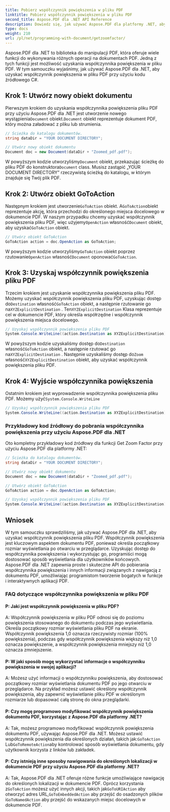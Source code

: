 ```yaml
---
title: Pobierz współczynnik powiększenia w pliku PDF
linktitle: Pobierz współczynnik powiększenia w pliku PDF
second_title: Aspose.PDF dla .NET API Reference
description: Dowiedz się, jak używać Aspose.PDF dla platformy .NET, aby uzyskać współczynnik powiększenia w pliku PDF, korzystając z tego przewodnika krok po kroku.
type: docs
weight: 210
url: /pl/net/programming-with-document/getzoomfactor/
---
```

Aspose.PDF dla .NET to biblioteka do manipulacji PDF, która oferuje wiele funkcji do wykonywania różnych operacji na dokumentach PDF. Jedną z tych funkcji jest możliwość uzyskania współczynnika powiększenia w pliku PDF. W tym samouczku wyjaśnimy, jak używać Aspose.PDF dla .NET, aby uzyskać współczynnik powiększenia w pliku PDF przy użyciu kodu źródłowego C#.


## Krok 1: Utwórz nowy obiekt dokumentu

 Pierwszym krokiem do uzyskania współczynnika powiększenia pliku PDF przy użyciu Aspose.PDF dla .NET jest utworzenie nowego wystąpienia`Document` obiekt.`Document` obiekt reprezentuje dokument PDF, który można załadować z pliku lub strumienia.

```csharp
// Ścieżka do katalogu dokumentów.
string dataDir = "YOUR DOCUMENT DIRECTORY";

// Utwórz nowy obiekt dokumentu
Document doc = new Document(dataDir + "Zoomed_pdf.pdf");
```

 W powyższym kodzie utworzyliśmy`Document` obiekt, przekazując ścieżkę do pliku PDF do konstruktora`Document` class. Musisz zastąpić „YOUR DOCUMENT DIRECTORY” rzeczywistą ścieżką do katalogu, w którym znajduje się Twój plik PDF.

## Krok 2: Utwórz obiekt GoToAction

 Następnym krokiem jest utworzenie`GoToAction` obiekt. A`GoToAction`obiekt reprezentuje akcję, która przechodzi do określonego miejsca docelowego w dokumencie PDF. W naszym przypadku chcemy uzyskać współczynnik powiększenia pliku PDF, więc użyjemy`OpenAction` własność`Document` obiekt, aby uzyskać`GoToAction` obiekt.

```csharp
// Utwórz obiekt GoToAction
GoToAction action = doc.OpenAction as GoToAction;
```

 W powyższym kodzie utworzyliśmy`GoToAction` obiekt poprzez rzutowanie`OpenAction` własność`Document` oponować`GoToAction`.

## Krok 3: Uzyskaj współczynnik powiększenia pliku PDF

 Trzecim krokiem jest uzyskanie współczynnika powiększenia pliku PDF. Możemy uzyskać współczynnik powiększenia pliku PDF, uzyskując dostęp do`Destination` własność`GoToAction` obiekt, a następnie rzutowanie go na`XYZExplicitDestination` . Ten`XYZExplicitDestination` Klasa reprezentuje cel w dokumencie PDF, który określa współrzędne i współczynnik powiększenia miejsca docelowego.

```csharp
// Uzyskaj współczynnik powiększenia pliku PDF
System.Console.WriteLine((action.Destination as XYZExplicitDestination).Zoom); // Wartość powiększenia dokumentu;
```

 W powyższym kodzie uzyskaliśmy dostęp do`Destination` własność`GoToAction` obiekt, a następnie rzutować go na`XYZExplicitDestination` . Następnie uzyskaliśmy dostęp do`Zoom` własność`XYZExplicitDestination` obiekt, aby uzyskać współczynnik powiększenia pliku PDF.

## Krok 4: Wyjście współczynnika powiększenia

 Ostatnim krokiem jest wyprowadzenie współczynnika powiększenia pliku PDF. Możemy użyć`System.Console.WriteLine`

```csharp
// Uzyskaj współczynnik powiększenia pliku PDF
System.Console.WriteLine((action.Destination as XYZExplicitDestination).Zoom); // Wartość powiększenia dokumentu;
```        

### Przykładowy kod źródłowy do pobrania współczynnika powiększenia przy użyciu Aspose.PDF dla .NET

Oto kompletny przykładowy kod źródłowy dla funkcji Get Zoom Factor przy użyciu Aspose.PDF dla platformy .NET:

```csharp
// Ścieżka do katalogu dokumentów.
string dataDir = "YOUR DOCUMENT DIRECTORY";

// Utwórz nowy obiekt dokumentu
Document doc = new Document(dataDir + "Zoomed_pdf.pdf");

// Utwórz obiekt GoToAction
GoToAction action = doc.OpenAction as GoToAction;

// Uzyskaj współczynnik powiększenia pliku PDF
System.Console.WriteLine((action.Destination as XYZExplicitDestination).Zoom); // Wartość powiększenia dokumentu;
```

## Wniosek

W tym samouczku sprawdziliśmy, jak używać Aspose.PDF dla .NET, aby uzyskać współczynnik powiększenia pliku PDF. Współczynnik powiększenia jest kluczowym aspektem dokumentu PDF, ponieważ określa początkowy rozmiar wyświetlania po otwarciu w przeglądarce. Uzyskując dostęp do współczynnika powiększenia i wykorzystując go, programiści mogą dostosować sposób wyświetlania dla użytkowników końcowych. Aspose.PDF dla .NET zapewnia proste i skuteczne API do pobierania współczynnika powiększenia i innych informacji związanych z nawigacją z dokumentu PDF, umożliwiając programistom tworzenie bogatych w funkcje i interaktywnych aplikacji PDF.

### FAQ dotyczące współczynnika powiększenia w pliku PDF

#### P: Jaki jest współczynnik powiększenia w pliku PDF?

A: Współczynnik powiększenia w pliku PDF odnosi się do poziomu powiększenia stosowanego do dokumentu podczas jego wyświetlania. Określa początkowy rozmiar wyświetlania pliku PDF na ekranie. Współczynnik powiększenia 1,0 oznacza rzeczywisty rozmiar (100% powiększenia), podczas gdy współczynnik powiększenia większy niż 1,0 oznacza powiększenie, a współczynnik powiększenia mniejszy niż 1,0 oznacza zmniejszenie.

#### P: W jaki sposób mogę wykorzystać informacje o współczynniku powiększenia w swojej aplikacji?

A: Możesz użyć informacji o współczynniku powiększenia, aby dostosować początkowy rozmiar wyświetlania dokumentu PDF po jego otwarciu w przeglądarce. Na przykład możesz ustawić określony współczynnik powiększenia, aby zapewnić wyświetlanie pliku PDF w określonym rozmiarze lub dopasować całą stronę do okna przeglądarki.

#### P: Czy mogę programowo modyfikować współczynnik powiększenia dokumentu PDF, korzystając z Aspose.PDF dla platformy .NET?

 A: Tak, możesz programowo modyfikować współczynnik powiększenia dokumentu PDF, używając Aspose.PDF dla .NET. Możesz ustawić współczynnik powiększenia dla określonych działań, takich jak:`GoToAction` Lub`GoToRemoteAction`aby kontrolować sposób wyświetlania dokumentu, gdy użytkownik korzysta z linków lub zakładek.

#### P: Czy istnieją inne sposoby nawigowania do określonych lokalizacji w dokumencie PDF przy użyciu Aspose.PDF dla platformy .NET?

 A: Tak, Aspose.PDF dla .NET oferuje różne funkcje umożliwiające nawigację do określonych lokalizacji w dokumencie PDF. Oprócz korzystania z`GoToAction` możesz użyć innych akcji, takich jak`GoToURIAction` aby otworzyć adres URL,`GoToEmbeddedAction` aby przejść do osadzonych plików i`GoToNamedAction` aby przejść do wskazanych miejsc docelowych w dokumencie PDF.